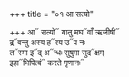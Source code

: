 +++
title = "०१ आ सत्यो"

+++
आ᳓ सत्यो᳓ यातु मघ᳓वाँ ऋजीषी᳓  
द्र᳓वन्तु अस्य ह᳓रय उ᳓प नः  
त᳓स्मा इ᳓द् अ᳓न्धः सुषुमा सुद᳓क्षम्  
इहा᳓भिपित्वं᳓ करते गृणानः᳓